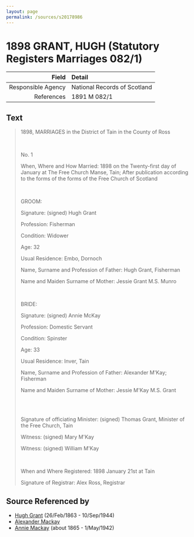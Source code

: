 ```yaml
---
layout: page
permalink: /sources/s20178986
---
```


# 1898 GRANT, HUGH (Statutory Registers Marriages 082/1)

Field | Detail
---:|:---
Responsible Agency | National Records of Scotland
References | 1891 M 082/1

## Text

> 1898, MARRIAGES in the District of Tain in the County of Ross
>
> <br/>
>
> No. 1
>
> When, Where and How Married: 1898 on the Twenty-first day of January at The Free Church Manse, Tain; After publication according to the forms of the forms of the Free Church of Scotland
>
> <br/>
>
> GROOM:
>
> Signature: (signed) Hugh Grant
>
> Profession: Fisherman
>
> Condition: Widower
>
> Age: 32
>
> Usual Residence: Embo, Dornoch
>
> Name, Surname and Profession of Father: Hugh Grant, Fisherman
>
> Name and Maiden Surname of Mother: Jessie Grant M.S. Munro
>
> <br/>
>
> BRIDE:
>
> Signature: (signed) Annie McKay
>
> Profession: Domestic Servant
>
> Condition: Spinster
>
> Age: 33
>
> Usual Residence: Inver, Tain
>
> Name, Surname and Profession of Father: Alexander M'Kay; Fisherman
>
> Name and Maiden Surname of Mother: Jessie M'Kay M.S. Grant
>
> <br/>
>
> <br/>
>
> Signature of officiating Minister: (signed) Thomas Grant, Minister of the Free Church, Tain
>
> Witness: (signed) Mary M'Kay
>
> Witness: (signed) William M'Kay
>
> <br/>
>
> When and Where Registered: 1898 January 21st at Tain
>
> Signature of Registrar: Alex Ross, Registrar
>

## Source Referenced by

* [Hugh Grant](../people/@31066628@-hugh-grant-b1863-2-26-d1944-9-10.md) (26/Feb/1863 - 10/Sep/1944)
* [Alexander Mackay](../people/@56321492@-alexander-mackay-b-d.md)
* [Annie Mackay](../people/@503334@-annie-mackay-b1865-d1942-5-1.md) (about 1865 - 1/May/1942)
